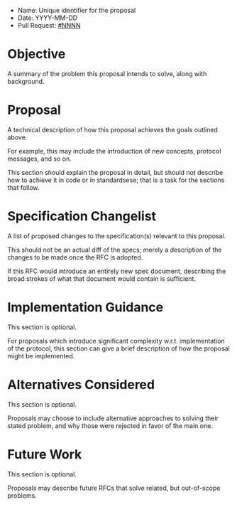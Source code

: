 * Name: Unique identifier for the proposal
* Date: YYYY-MM-DD
* Pull Request: [#NNNN](https://github.com/opencomputeproject/Security/pull/NNNN)

# Objective

A summary of the problem this proposal intends to solve, along with background.

# Proposal

A technical description of how this proposal achieves the goals outlined above.

For example, this may include the introduction of new concepts, protocol messages, and so on.

This section should explain the proposal in detail, but should not describe how to achieve it in code or in standardsese; that is a task for the sections that follow.

# Specification Changelist

A list of proposed changes to the specification(s) relevant to this proposal.

This should not be an actual diff of the specs; merely a description of the changes to be made once the RFC is adopted.

If this RFC would introduce an entirely new spec document, describing the broad strokes of what that document would contain is sufficient.

# Implementation Guidance

This section is optional.

For proposals which introduce significant complexity w.r.t. implementation of the protocol, this section can give a brief description of how the proposal might be implemented.

# Alternatives Considered

This section is optional.

Proposals may choose to include alternative approaches to solving their stated problem, and why those were rejected in favor of the main one.

# Future Work

This section is optional.

Proposals may describe future RFCs that solve related, but out-of-scope problems.
